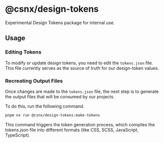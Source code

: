 # @csnx/design-tokens

Experimental Design Tokens package for internal use.

## Usage

### Editing Tokens

To modify or update design tokens, you need to edit the `tokens.json` file. This file currently serves as the source of truth for our design-token values.

### Recreating Output Files

Once changes are made to the `tokens.json` file, the next step is to generate the output files that will be consumed by our projects.

To do this, run the following command.

```sh
pnpm nx run @csnx/design-tokens:make-tokens
```

This command triggers the token generation process, which compiles the tokens.json file into different formats (like CSS, SCSS, JavaScript, TypeScript).

